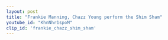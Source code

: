 ```yaml
---
layout: post
title: "Frankie Manning, Chazz Young perform the Shim Sham"
youtube_id: "KhnNhr1spoM"
clip_id: 'frankie_chazz_shim_sham'
---
```


